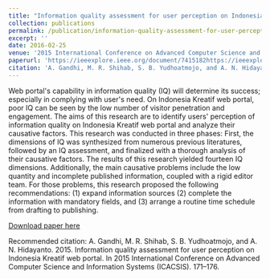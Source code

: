 ```yaml
---
title: "Information quality assessment for user perception on Indonesia Kreatif web portal"
collection: publications
permalink: /publication/information-quality-assessment-for-user-perception-on-indonesia-kreatif-web-portal
excerpt: ''
date: 2016-02-25
venue: '2015 International Conference on Advanced Computer Science and Information Systems (ICACSIS)'
paperurl: 'https://ieeexplore.ieee.org/document/7415182https://ieeexplore.ieee.org/document/7415182'
citation: 'A. Gandhi, M. R. Shihab, S. B. Yudhoatmojo, and A. N. Hidayanto. 2015. Information quality assessment for user perception on Indonesia Kreatif web portal. In 2015 International Conference on Advanced Computer Science and Information Systems (ICACSIS). 171–176'
---
```

Web portal's capability in information quality (IQ) will determine its success; especially in complying with user's need. On Indonesia Kreatif web portal, poor IQ can be seen by the low number of visitor penetration and engagement. The aims of this research are to identify users' perception of information quality on Indonesia Kreatif web portal and analyze their causative factors. This research was conducted in three phases: First, the dimensions of IQ was synthesized from numerous previous literatures, followed by an IQ assessment, and finalized with a thorough analysis of their causative factors. The results of this research yielded fourteen IQ dimensions. Additionally, the main causative problems include the low quantity and incomplete published information, coupled with a rigid editor team. For those problems, this research proposed the following recommendations: (1) expand information sources (2) complete the information with mandatory fields, and (3) arrange a routine time schedule from drafting to publishing.

[Download paper here](https://ieeexplore.ieee.org/document/7415182)

Recommended citation: A. Gandhi, M. R. Shihab, S. B. Yudhoatmojo, and A. N. Hidayanto. 2015. Information quality assessment for user perception on Indonesia Kreatif web portal. In 2015 International Conference on Advanced Computer Science and Information Systems (ICACSIS). 171–176.